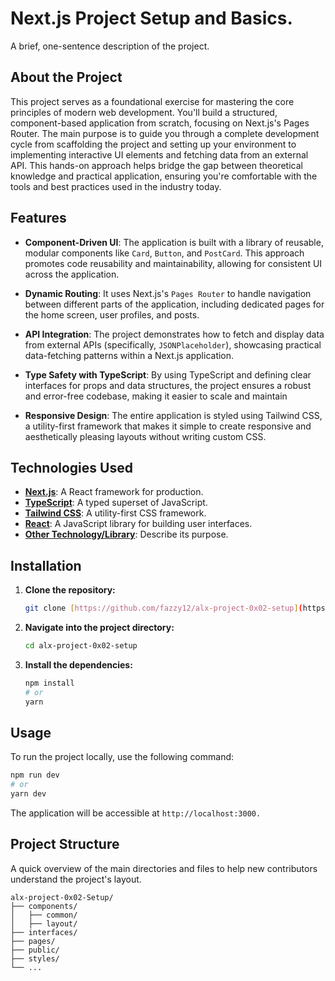 # Next.js Project Setup and Basics.

A brief, one-sentence description of the project.

## About the Project

This project serves as a foundational exercise for mastering the core principles of modern web development. You'll build a structured, component-based application from scratch, focusing on Next.js's Pages Router. The main purpose is to guide you through a complete development cycle from scaffolding the project and setting up your environment to implementing interactive UI elements and fetching data from an external API. This hands-on approach helps bridge the gap between theoretical knowledge and practical application, ensuring you're comfortable with the tools and best practices used in the industry today.



## Features

* **Component-Driven UI**: The application is built with a library of reusable, modular components like `Card`, `Button`, and `PostCard`. This approach promotes code reusability and maintainability, allowing for consistent UI across the application.

* **Dynamic Routing**: It uses Next.js's `Pages Router` to handle navigation between different parts of the application, including dedicated pages for the home screen, user profiles, and posts.

* **API Integration**: The project demonstrates how to fetch and display data from external APIs (specifically, `JSONPlaceholder`), showcasing practical data-fetching patterns within a Next.js application.

* **Type Safety with TypeScript**: By using TypeScript and defining clear interfaces for props and data structures, the project ensures a robust and error-free codebase, making it easier to scale and maintain

* **Responsive Design**: The entire application is styled using Tailwind CSS, a utility-first framework that makes it simple to create responsive and aesthetically pleasing layouts without writing custom CSS.

## Technologies Used

* [**Next.js**](https://nextjs.org/): A React framework for production.
* [**TypeScript**](https://www.typescriptlang.org/): A typed superset of JavaScript.
* [**Tailwind CSS**](https://tailwindcss.com/): A utility-first CSS framework.
* [**React**](https://reactjs.org/): A JavaScript library for building user interfaces.
* [**Other Technology/Library**](link): Describe its purpose.

## Installation

1.  **Clone the repository:**
    ```bash
    git clone [https://github.com/fazzy12/alx-project-0x02-setup](https://github.com/fazzy12/alx-project-0x02-setup)
    ```

2.  **Navigate into the project directory:**
    ```bash
    cd alx-project-0x02-setup
    ```

3.  **Install the dependencies:**
    ```bash
    npm install
    # or
    yarn
    ```

## Usage

To run the project locally, use the following command:

```bash
npm run dev
# or
yarn dev
```
The application will be accessible at `http://localhost:3000.`

## Project Structure

A quick overview of the main directories and files to help new contributors understand the project's layout.

```
alx-project-0x02-Setup/
├── components/
│   ├── common/
│   ├── layout/
├── interfaces/
├── pages/
├── public/
├── styles/
└── ...
```